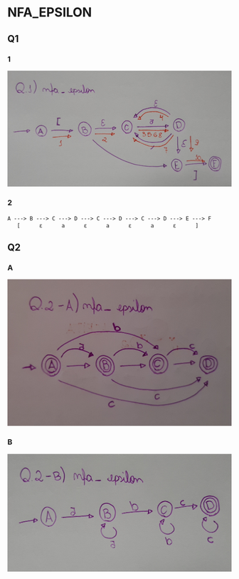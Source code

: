 # NFA_EPSILON

## Q1

### 1

![Questão1-1](Q1.jpg)

### 2

```
A ---> B ---> C ---> D ---> C ---> D ---> C ---> D ---> E ---> F
   [      ε      a      ε      a      ε      a      ε      ]
```

## Q2

### A

![Questão2-A](Q2-A.jpg)

### B

![Questão2-B](Q2-B.jpg)